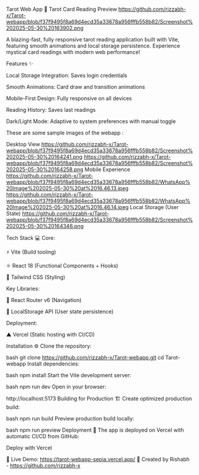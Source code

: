 Tarot Web App 🔮
Tarot Card Reading Preview https://github.com/rizzabh-x/Tarot-webapp/blob/f37f9495f8a69d4ecd35a33678a956fffb558b82/Screenshot%202025-05-30%20163902.png

A blazing-fast, fully responsive tarot reading application built with Vite, featuring smooth animations and local storage persistence. Experience mystical card readings with modern web performance!

Features ✨

Local Storage Integration: Saves login credentials

Smooth Animations: Card draw and transition animations

Mobile-First Design: Fully responsive on all devices

Reading History: Saves last readings

Dark/Light Mode: Adaptive to system preferences with manual toggle

These are some sample images of the webapp :
<!-- Add your sample images here -->
Desktop View https://github.com/rizzabh-x/Tarot-webapp/blob/f37f9495f8a69d4ecd35a33678a956fffb558b82/Screenshot%202025-05-30%20164241.png
https://github.com/rizzabh-x/Tarot-webapp/blob/f37f9495f8a69d4ecd35a33678a956fffb558b82/Screenshot%202025-05-30%20164258.png
Mobile Experience https://github.com/rizzabh-x/Tarot-webapp/blob/f37f9495f8a69d4ecd35a33678a956fffb558b82/WhatsApp%20Image%202025-05-30%20at%2016.46.13.jpeg
https://github.com/rizzabh-x/Tarot-webapp/blob/f37f9495f8a69d4ecd35a33678a956fffb558b82/WhatsApp%20Image%202025-05-30%20at%2016.46.14.jpeg
Local Storage (User State) https://github.com/rizzabh-x/Tarot-webapp/blob/f37f9495f8a69d4ecd35a33678a956fffb558b82/Screenshot%202025-05-30%20164346.png

Tech Stack 💻
Core:

⚡ Vite (Build tooling)

⚛️ React 18 (Functional Components + Hooks)

💅 Tailwind CSS (Styling)

Key Libraries:

🧭 React Router v6 (Navigation)

💾 LocalStorage API (User state persistence)

Deployment:

▲ Vercel (Static hosting with CI/CD)

Installation ⚙️
Clone the repository:

bash
git clone https://github.com/rizzabh-x/Tarot-webapp.git
cd Tarot-webapp
Install dependencies:

bash
npm install
Start the Vite development server:

bash
npm run dev
Open in your browser:

http://localhost:5173
Building for Production 🏗️
Create optimized production build:

bash
npm run build
Preview production build locally:

bash
npm run preview
Deployment 🚀
The app is deployed on Vercel with automatic CI/CD from GitHub:

Deploy with Vercel


🔮 Live Demo: https://tarot-webapp-sepia.vercel.app/
💫 Created by Rishabh - https://github.com/rizzabh-x
